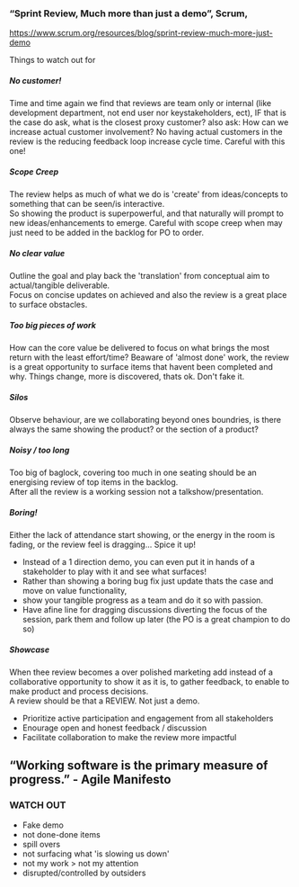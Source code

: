 
### “Sprint Review, Much more than just a demo”, Scrum,  
https://www.scrum.org/resources/blog/sprint-review-much-more-just-demo

Things to watch out for

##### No customer!
Time and time again we find that reviews are team only or internal (like development department, not end user nor keystakeholders, ect), 
IF  that is the case do ask, what is the closest proxy customer?
also ask: How can we increase actual customer involvement?
No having actual customers in the review is the reducing feedback loop increase cycle time.
Careful with this one!

##### Scope Creep
The review helps as much of what we do is 'create' from ideas/concepts to something that can be seen/is interactive. <br/>
So showing the product is superpowerful, and that naturally will prompt to new ideas/enhancements to emerge. Careful with scope creep when may just need to be added in the backlog for PO to order.

##### No clear value
Outline the goal and play back the 'translation' from conceptual aim to actual/tangible deliverable.<br/>
Focus on concise updates on achieved and also the review is a great place to surface obstacles.

##### Too big pieces of work
How can the core value be delivered to focus on what brings the most return with the least effort/time?
Beaware of 'almost done' work, the review is a great opportunity to surface items that havent been completed and why. Things change, more is discovered, thats ok. Don't fake it.

##### Silos
Observe behaviour, are we collaborating beyond ones boundries, is there always the same showing the product? or the section of a product?

##### Noisy / too long
Too big of baglock, covering too much in one seating should be an energising review of top items in the backlog. <br/>
After all the review is a working session not a talkshow/presentation. 

##### Boring!
Either the lack of attendance start showing, or the energy in the room is fading, or the review feel is dragging... Spice it up! 
* Instead of a 1 direction demo, you can even put it in hands of a stakeholder to play with it and see what surfaces! 
* Rather than showing a boring bug fix just update thats the case and move on value functionality, 
* show your tangible progress as a team and do it so with passion. 
* Have afine line for dragging discussions diverting the focus of the session, park them and follow up later (the PO is a great champion to do so)

##### Showcase
When thee review becomes a over polished marketing add instead of a collaborative opportunity to show it as it is, to gather feedback, to enable to make product and process decisions.<br/>
A review should be that a REVIEW. Not just a demo.<br/>
* Prioritize active participation and engagement from all stakeholders
* Enourage open and honest feedback / discussion 
* Facilitate collaboration to make the review more impactful

## “Working software is the primary measure of progress.” - Agile Manifesto

### WATCH OUT
* Fake demo
* not done-done items
* spill overs
* not surfacing what 'is slowing us down'
* not my work > not my attention
* disrupted/controlled by outsiders

